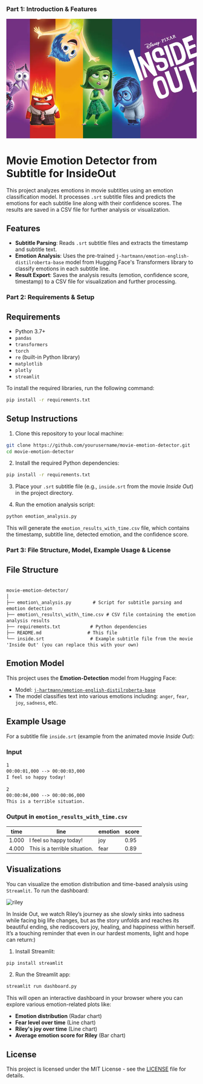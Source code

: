 
### Part 1: Introduction & Features



![Logo](inside.png)

# Movie Emotion Detector from Subtitle for InsideOut

This project analyzes emotions in movie subtitles using an emotion classification model. It processes `.srt` subtitle files and predicts the emotions for each subtitle line along with their confidence scores. The results are saved in a CSV file for further analysis or visualization.

## Features
- **Subtitle Parsing**: Reads `.srt` subtitle files and extracts the timestamp and subtitle text.
- **Emotion Analysis**: Uses the pre-trained `j-hartmann/emotion-english-distilroberta-base` model from Hugging Face's Transformers library to classify emotions in each subtitle line.
- **Result Export**: Saves the analysis results (emotion, confidence score, timestamp) to a CSV file for visualization and further processing.


### Part 2: Requirements & Setup


## Requirements

- Python 3.7+
- `pandas`
- `transformers`
- `torch`
- `re` (built-in Python library)
- `matplotlib`
- `plotly`
- `streamlit`

To install the required libraries, run the following command:

```bash
pip install -r requirements.txt
````

## Setup Instructions

1. Clone this repository to your local machine:

```bash
git clone https://github.com/yourusername/movie-emotion-detector.git
cd movie-emotion-detector
```

2. Install the required Python dependencies:

```bash
pip install -r requirements.txt
```

3. Place your `.srt` subtitle file (e.g., `inside.srt` from the movie *Inside Out*) in the project directory.

4. Run the emotion analysis script:

```bash
python emotion_analysis.py
```

This will generate the `emotion_results_with_time.csv` file, which contains the timestamp, subtitle line, detected emotion, and the confidence score.



### Part 3: File Structure, Model, Example Usage & License

## File Structure

````

movie-emotion-detector/
│
├── emotion\_analysis.py        # Script for subtitle parsing and emotion detection
├── emotion\_results\_with\_time.csv # CSV file containing the emotion analysis results
├── requirements.txt           # Python dependencies
├── README.md                 # This file
└── inside.srt                 # Example subtitle file from the movie 'Inside Out' (you can replace this with your own)

````

## Emotion Model

This project uses the **Emotion-Detection** model from Hugging Face:

* Model: [`j-hartmann/emotion-english-distilroberta-base`](https://huggingface.co/j-hartmann/emotion-english-distilroberta-base)
* The model classifies text into various emotions including: `anger`, `fear`, `joy`, `sadness`, etc.

## Example Usage

For a subtitle file `inside.srt` (example from the animated movie *Inside Out*):

### Input

```srt
1
00:00:01,000 --> 00:00:03,000
I feel so happy today!

2
00:00:04,000 --> 00:00:06,000
This is a terrible situation.
````

### Output in `emotion_results_with_time.csv`

| time  | line                          | emotion | score |
| ----- | ----------------------------- | ------- | ----- |
| 1.000 | I feel so happy today!        | joy     | 0.95  |
| 4.000 | This is a terrible situation. | fear    | 0.89  |

## Visualizations 

You can visualize the emotion distribution and time-based analysis using `Streamlit`. To run the dashboard:

![riley](riley.png)

In Inside Out, we watch Riley’s journey as she slowly sinks into sadness while facing big life changes, but as the story unfolds and reaches its beautiful ending, she rediscovers joy, healing, and happiness within herself. It’s a touching reminder that even in our hardest moments, light and hope can return:)

1. Install Streamlit:

```bash
pip install streamlit
```

2. Run the Streamlit app:

```bash
streamlit run dashboard.py
```

This will open an interactive dashboard in your browser where you can explore various emotion-related plots like:

* **Emotion distribution** (Radar chart)
* **Fear level over time** (Line chart)
* **Riley's joy over time** (Line chart)
* **Average emotion score for Riley** (Bar chart)

## License

This project is licensed under the MIT License - see the [LICENSE](LICENSE) file for details.


